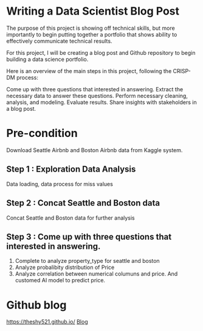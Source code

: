 # Writing a Data Scientist Blog Post
The purpose of this project is showing off technical skills, but more importantly to begin putting together a portfolio that shows ability to effectively communicate technical results.

For this project, I will be creating a blog post and Github repository to begin building a data science portfolio. 

Here is an overview of the main steps in this project, following the CRISP-DM process:

Come up with three questions that interested in answering.
Extract the necessary data to answer these questions.
Perform necessary cleaning, analysis, and modeling.
Evaluate results.
Share insights with stakeholders in a blog post.


# Pre-condition
Download Seattle Airbnb and Boston Airbnb data from Kaggle system.


## Step 1 : Exploration Data Analysis
Data loading, data process for miss values



## Step 2 : Concat Seattle and Boston data
Concat Seattle and Boston data for further analysis



## Step 3 : Come up with three questions that interested in answering.
1. Complete to analyze property_type for seattle and boston
2. Analyze probalibity distribution of Price
3. Analyze correlation between numerical columuns and price. And customed AI model to predict price.

# Github blog
https://theshy521.github.io/
[Blog](https://theshy521.github.io/)



